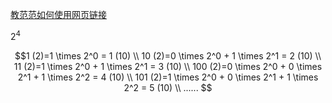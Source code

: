 [教范范如何使用网页链接](https://github.com/Steven-Zhang98/PythonLearningNote/edit/main/Note/Binary.md)

$2^4$
```math
1 (2)=1 \times 2^0 = 1 (10) \\
10 (2)=0 \times 2^0 + 1 \times 2^1 = 2 (10) \\
11 (2)=1 \times 2^0 + 1 \times 2^1 = 3 (10) \\
100 (2)=0 \times 2^0 + 0 \times 2^1 + 1 \times 2^2 = 4 (10) \\
101 (2)=1 \times 2^0 + 0 \times 2^1 + 1 \times 2^2 = 5 (10) \\
......

```
